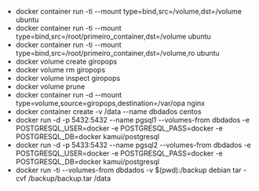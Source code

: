 - docker container run -ti --mount type=bind,src=/volume,dst=/volume ubuntu
- docker container run -ti --mount type=bind,src=/root/primeiro_container,dst=/volume ubuntu
- docker container run -ti --mount type=bind,src=/root/primeiro_container,dst=/volume,ro ubuntu
- docker volume create giropops
- docker volume rm giropops
- docker volume inspect giropops
- docker volume prune
- docker container run -d --mount type=volume,source=giropops,destination=/var/opa  nginx
- docker container create -v /data --name dbdados centos
- docker run -d -p 5432:5432 --name pgsql1 --volumes-from dbdados -e POSTGRESQL_USER=docker -e POSTGRESQL_PASS=docker -e POSTGRESQL_DB=docker kamui/postgresql
- docker run -d -p 5433:5432 --name pgsql2 --volumes-from dbdados -e  POSTGRESQL_USER=docker -e POSTGRESQL_PASS=docker -e POSTGRESQL_DB=docker kamui/postgresql
- docker run -ti --volumes-from dbdados -v $(pwd):/backup debian tar -cvf /backup/backup.tar /data